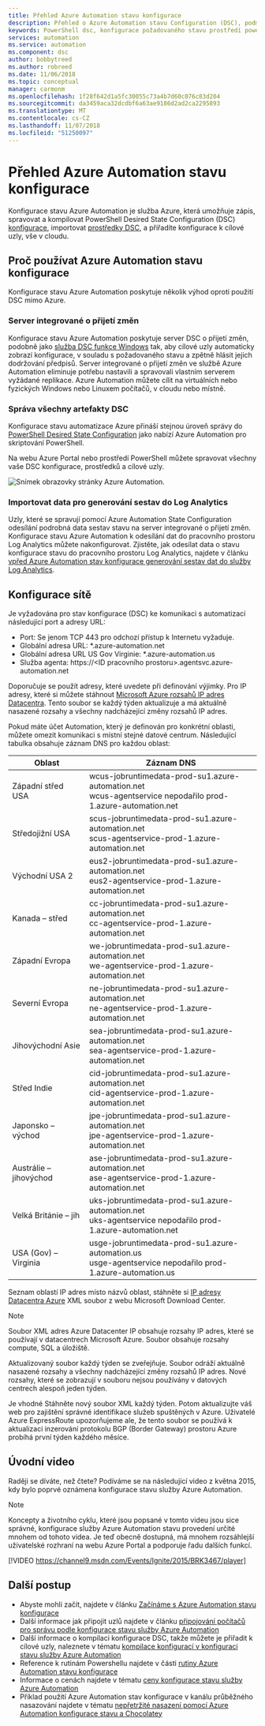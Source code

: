 ```yaml
---
title: Přehled Azure Automation stavu konfigurace
description: Přehled o Azure Automation stavu Configuration (DSC), podmínky a známé problémy
keywords: PowerShell dsc, konfigurace požadovaného stavu prostředí powershell dsc azure
services: automation
ms.service: automation
ms.component: dsc
author: bobbytreed
ms.author: robreed
ms.date: 11/06/2018
ms.topic: conceptual
manager: carmonm
ms.openlocfilehash: 1f28f642d1a5fc30055c73a4b7d60c076c83d204
ms.sourcegitcommit: da3459aca32dcdbf6a63ae9186d2ad2ca2295893
ms.translationtype: MT
ms.contentlocale: cs-CZ
ms.lasthandoff: 11/07/2018
ms.locfileid: "51250097"
---
```

# <a name="azure-automation-state-configuration-overview"></a>Přehled Azure Automation stavu konfigurace

Konfigurace stavu Azure Automation je služba Azure, která umožňuje zápis, spravovat a kompilovat PowerShell Desired State Configuration (DSC) [konfigurace](/powershell/dsc/configurations), importovat [prostředky DSC](/powershell/dsc/resources), a přiřadíte konfigurace k cílové uzly, vše v cloudu.

## <a name="why-use-azure-automation-state-configuration"></a>Proč používat Azure Automation stavu konfigurace

Konfigurace stavu Azure Automation poskytuje několik výhod oproti použití DSC mimo Azure.

### <a name="built-in-pull-server"></a>Server integrované o přijetí změn

Konfigurace stavu Azure Automation poskytuje server DSC o přijetí změn, podobně jako [služba DSC funkce Windows](/powershell/dsc/pullserver) tak, aby cílové uzly automaticky zobrazí konfigurace, v souladu s požadovaného stavu a zpětně hlásit jejich dodržování předpisů. Server integrované o přijetí změn ve službě Azure Automation eliminuje potřebu nastavili a spravovali vlastním serverem vyžádané replikace. Azure Automation můžete cílit na virtuálních nebo fyzických Windows nebo Linuxem počítačů, v cloudu nebo místně.

### <a name="management-of-all-your-dsc-artifacts"></a>Správa všechny artefakty DSC

Konfigurace stavu automatizace Azure přináší stejnou úroveň správy do [PowerShell Desired State Configuration](/powershell/dsc/overview) jako nabízí Azure Automation pro skriptování PowerShell.

Na webu Azure Portal nebo prostředí PowerShell můžete spravovat všechny vaše DSC konfigurace, prostředků a cílové uzly.

![Snímek obrazovky stránky Azure Automation.](./media/automation-dsc-overview/azure-automation-blade.png)

### <a name="import-reporting-data-into-log-analytics"></a>Importovat data pro generování sestav do Log Analytics

Uzly, které se spravují pomocí Azure Automation State Configuration odesílání podrobná data sestav stavu na server integrované o přijetí změn. Konfigurace stavu Azure Automation k odesílání dat do pracovního prostoru Log Analytics můžete nakonfigurovat. Zjistěte, jak odesílat data o stavu konfigurace stavu do pracovního prostoru Log Analytics, najdete v článku [vpřed Azure Automation stav konfigurace generování sestav dat do služby Log Analytics](automation-dsc-diagnostics.md).

## <a name="network-planning"></a>Konfigurace sítě

Je vyžadována pro stav konfigurace (DSC) ke komunikaci s automatizací následující port a adresy URL:

* Port: Se jenom TCP 443 pro odchozí přístup k Internetu vyžaduje.
* Globální adresa URL: *.azure-automation.net
* Globální adresa URL US Gov Virginie: *.azure-automation.us
* Služba agenta: https://\<ID pracovního prostoru\>.agentsvc.azure-automation.net

Doporučuje se použít adresy, které uvedete při definování výjimky. Pro IP adresy, které si můžete stáhnout [Microsoft Azure rozsahů IP adres Datacentra](https://www.microsoft.com/download/details.aspx?id=41653). Tento soubor se každý týden aktualizuje a má aktuálně nasazené rozsahy a všechny nadcházející změny rozsahů IP adres.

Pokud máte účet Automation, který je definován pro konkrétní oblasti, můžete omezit komunikaci s místní stejné datové centrum. Následující tabulka obsahuje záznam DNS pro každou oblast:

| **Oblast** | **Záznam DNS** |
| --- | --- |
| Západní střed USA | wcus-jobruntimedata-prod-su1.azure-automation.net</br>wcus-agentservice nepodařilo prod-1.azure-automation.net |
| Středojižní USA |scus-jobruntimedata-prod-su1.azure-automation.net</br>scus-agentservice-prod-1.azure-automation.net |
| Východní USA 2 |eus2-jobruntimedata-prod-su1.azure-automation.net</br>eus2-agentservice-prod-1.azure-automation.net |
| Kanada – střed |cc-jobruntimedata-prod-su1.azure-automation.net</br>cc-agentservice-prod-1.azure-automation.net |
| Západní Evropa |we-jobruntimedata-prod-su1.azure-automation.net</br>we-agentservice-prod-1.azure-automation.net |
| Severní Evropa |ne-jobruntimedata-prod-su1.azure-automation.net</br>ne-agentservice-prod-1.azure-automation.net |
| Jihovýchodní Asie |sea-jobruntimedata-prod-su1.azure-automation.net</br>sea-agentservice-prod-1.azure-automation.net|
| Střed Indie |cid-jobruntimedata-prod-su1.azure-automation.net</br>cid-agentservice-prod-1.azure-automation.net |
| Japonsko – východ |jpe-jobruntimedata-prod-su1.azure-automation.net</br>jpe-agentservice-prod-1.azure-automation.net |
| Austrálie – jihovýchod |ase-jobruntimedata-prod-su1.azure-automation.net</br>ase-agentservice-prod-1.azure-automation.net |
| Velká Británie – jih | uks-jobruntimedata-prod-su1.azure-automation.net</br>uks-agentservice nepodařilo prod-1.azure-automation.net |
| USA (Gov) – Virginia | usge-jobruntimedata-prod-su1.azure-automation.us<br>usge-agentservice nepodařilo prod-1.azure-automation.us |

Seznam oblastí IP adres místo názvů oblast, stáhněte si [IP adresy Datacentra Azure](https://www.microsoft.com/download/details.aspx?id=41653) XML soubor z webu Microsoft Download Center.

> [!NOTE]
> Soubor XML adres Azure Datacenter IP obsahuje rozsahy IP adres, které se používají v datacentrech Microsoft Azure. Soubor obsahuje rozsahy compute, SQL a úložiště.
>
>Aktualizovaný soubor každý týden se zveřejňuje. Soubor odráží aktuálně nasazené rozsahy a všechny nadcházející změny rozsahů IP adres. Nové rozsahy, které se zobrazují v souboru nejsou používány v datových centrech alespoň jeden týden.
>
> Je vhodné Stáhněte nový soubor XML každý týden. Potom aktualizujte váš web pro zajištění správné identifikace služeb spuštěných v Azure. Uživatelé Azure ExpressRoute upozorňujeme ale, že tento soubor se používá k aktualizaci inzerování protokolu BGP (Border Gateway) prostoru Azure probíhá první týden každého měsíce.

## <a name="introduction-video"></a>Úvodní video

Raději se díváte, než čtete? Podíváme se na následující video z května 2015, kdy bylo poprvé oznámena konfigurace stavu služby Azure Automation.

> [!NOTE]
> Koncepty a životního cyklu, které jsou popsané v tomto videu jsou sice správné, konfigurace služby Azure Automation stavu provedení určité mnohem od tohoto videa. Je teď obecně dostupná, má mnohem rozsáhlejší uživatelské rozhraní na webu Azure Portal a podporuje řadu dalších funkcí.

[!VIDEO https://channel9.msdn.com/Events/Ignite/2015/BRK3467/player]

## <a name="next-steps"></a>Další postup

- Abyste mohli začít, najdete v článku [Začínáme s Azure Automation stavu konfigurace](automation-dsc-getting-started.md)
- Další informace jak připojit uzlů najdete v článku [připojování počítačů pro správu podle konfigurace stavu služby Azure Automation](automation-dsc-onboarding.md)
- Další informace o kompilaci konfigurace DSC, takže můžete je přiřadit k cílové uzly, naleznete v tématu [kompilace konfigurací v konfiguraci stavu služby Azure Automation](automation-dsc-compile.md)
- Reference k rutinám Powershellu najdete v části [rutiny Azure Automation stavu konfigurace](/powershell/module/azurerm.automation/#automation)
- Informace o cenách najdete v tématu [ceny konfigurace stavu služby Azure Automation](https://azure.microsoft.com/pricing/details/automation/)
- Příklad použití Azure Automation stav konfigurace v kanálu průběžného nasazování najdete v tématu [nepřetržité nasazení pomocí Azure Automation konfigurace stavu a Chocolatey](automation-dsc-cd-chocolatey.md)